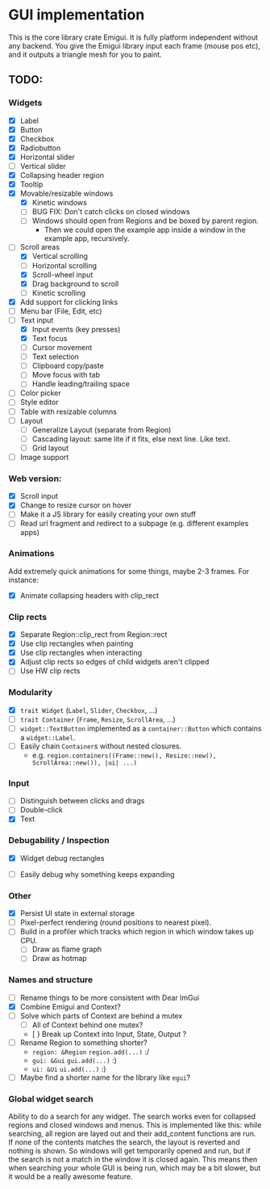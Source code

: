 # GUI implementation
This is the core library crate Emigui. It is fully platform independent without any backend. You give the Emigui library input each frame (mouse pos etc), and it outputs a triangle mesh for you to paint.

## TODO:
### Widgets
* [x] Label
* [x] Button
* [x] Checkbox
* [x] Radiobutton
* [x] Horizontal slider
* [ ] Vertical slider
* [x] Collapsing header region
* [x] Tooltip
* [x] Movable/resizable windows
    * [x] Kinetic windows
    * [ ] BUG FIX: Don't catch clicks on closed windows
    * [ ] Windows should open from Regions and be boxed by parent region.
        * Then we could open the example app inside a window in the example app, recursively.
* [ ] Scroll areas
    * [x] Vertical scrolling
    * [ ] Horizontal scrolling
    * [x] Scroll-wheel input
    * [x] Drag background to scroll
    * [ ] Kinetic scrolling
* [x] Add support for clicking links
* [ ] Menu bar (File, Edit, etc)
* [ ] Text input
    * [x] Input events (key presses)
    * [x] Text focus
    * [ ] Cursor movement
    * [ ] Text selection
    * [ ] Clipboard copy/paste
    * [ ] Move focus with tab
    * [ ] Handle leading/trailing space
* [ ] Color picker
* [ ] Style editor
* [ ] Table with resizable columns
* [ ] Layout
    * [ ] Generalize Layout (separate from Region)
    * [ ] Cascading layout: same lite if it fits, else next line. Like text.
    * [ ] Grid layout
* [ ] Image support

### Web version:
* [x] Scroll input
* [x] Change to resize cursor on hover
* [ ] Make it a JS library for easily creating your own stuff
* [ ] Read url fragment and redirect to a subpage (e.g. different examples apps)

### Animations
Add extremely quick animations for some things, maybe 2-3 frames. For instance:
* [x] Animate collapsing headers with clip_rect

### Clip rects
* [x] Separate Region::clip_rect from Region::rect
* [x] Use clip rectangles when painting
* [x] Use clip rectangles when interacting
* [x] Adjust clip rects so edges of child widgets aren't clipped
* [ ] Use HW clip rects

### Modularity
* [x] `trait Widget` (`Label`, `Slider`, `Checkbox`, ...)
* [ ] `trait Container` (`Frame`, `Resize`, `ScrollArea`, ...)
* [ ] `widget::TextButton` implemented as a `container::Button` which contains a `widget::Label`.
* [ ] Easily chain `Container`s without nested closures.
    * e.g. `region.containers((Frame::new(), Resize::new(), ScrollArea::new()), |ui| ...)`

### Input
* [ ] Distinguish between clicks and drags
* [ ] Double-click
* [x] Text

### Debugability / Inspection
* [x] Widget debug rectangles
* [ ] Easily debug why something keeps expanding


### Other
* [x] Persist UI state in external storage
* [ ] Pixel-perfect rendering (round positions to nearest pixel).
* [ ] Build in a profiler which tracks which region in which window takes up CPU.
    * [ ] Draw as flame graph
    * [ ] Draw as hotmap

### Names and structure
* [ ] Rename things to be more consistent with Dear ImGui
* [x] Combine Emigui and Context?
* [ ] Solve which parts of Context are behind a mutex
    * [ ] All of Context behind one mutex?
    * [ } Break up Context into Input, State, Output ?
* [ ] Rename Region to something shorter?
    * `region: &Region` `region.add(...)` :/
    * `gui: &Gui` `gui.add(...)` :)
    * `ui: &Ui` `ui.add(...)` :)
* [ ] Maybe find a shorter name for the library like `egui`?

### Global widget search
Ability to do a search for any widget. The search works even for collapsed regions and closed windows and menus. This is implemented like this: while searching, all region are layed out and their add_content functions are run. If none of the contents matches the search, the layout is reverted and nothing is shown. So windows will get temporarily opened and run, but if the search is not a match in the window it is closed again. This means then when searching your whole GUI is being run, which may be a bit slower, but it would be a really awesome feature.
